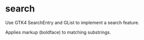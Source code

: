 # search

Use GTK4 SearchEntry and GList to implement a search feature.

Applies markup (boldface) to matching substrings.
